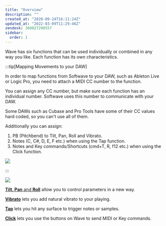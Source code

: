 ```yaml
---
title: "Overview"
description: ""
created_at: "2020-09-24T16:11:24Z"
updated_at: "2022-03-09T11:29:46Z"
zendesk: 360027290557
sidebar:
  order: 1
---
```


Wave has six functions that can be used individually or combined in any way you like. Each function has its own characteristics.


:::tip[Mapping Movements to your DAW]

In order to map functions from Softwave to your DAW, such as Ableton Live or Logic Pro, you need to attach a MIDI CC number to the function.


You can assign any CC number, but make sure each function has an individual number.
Softwave uses this number to communicate with your DAW.

Some DAWs such as Cubase and Pro Tools have some of their CC values hard coded, so you can't use all of them.

Additionally you can assign:

1. PB (Pitchbend) to Tilt, Pan, Roll and Vibrato.
2. Notes (C, C#, D, E, F etc.) when using the Tap function.
3. Notes and Key commands/Shortcuts (cmd+T, R, f12 etc.) when using the Click function.

![](/images/article_360013618957_image_0.gif)

:::


![](/images/article_360013618957_image_1.png)

[**Tilt, Pan** and **Roll**](/wave-for-music/functions/tilt-pan-roll) allow you to control parameters in a new way.

[**Vibrato**](/wave-for-music/functions/vibrato) lets you add natural vibrato to your playing.

[**Tap**](/wave-for-music/functions/tap) lets you hit any surface to trigger notes or samples.

[**Click**](/wave-for-music/functions/click) lets you use the buttons on Wave to send MIDI or Key commands.
